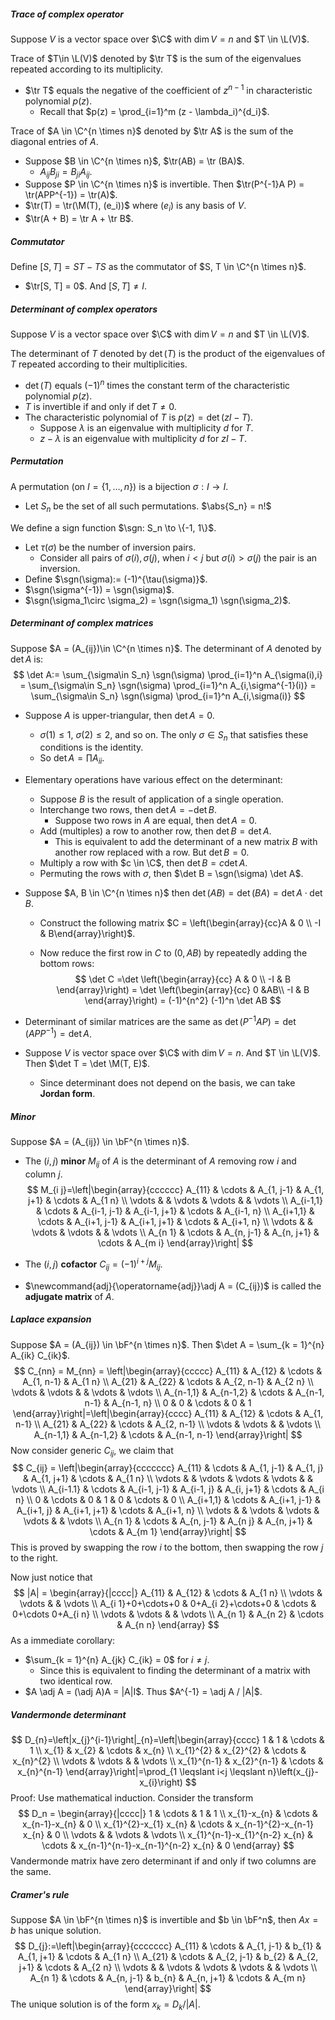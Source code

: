 ##### Trace of complex operator

Suppose $V$ is a vector space over $\C$ with $\dim V = n$ and $T \in \L(V)$.

Trace of $T\in \L(V)$ denoted by $\tr T$ is the sum of the eigenvalues repeated according to its multiplicity.

- $\tr T$ equals the negative of the coefficient of $z^{n - 1}$ in characteristic polynomial $p(z)$.
  - Recall that $p(z) = \prod_{i=1}^m (z - \lambda_i)^{d_i}$.

Trace of $A \in \C^{n \times n}$ denoted by $\tr A$ is the sum of the diagonal entries of $A$.

- Suppose $B \in \C^{n \times n}$, $\tr(AB) = \tr (BA)$.
  - $A_{ij}B_{ji} = B_{ji} A_{ij}$.
- Suppose $P \in \C^{n \times n}$ is invertible. Then $\tr(P^{-1}A P) = \tr(APP^{-1}) = \tr(A)$.
- $\tr(T) = \tr(\M(T), (e_i))$ where $(e_i)$ is any basis of $V$.
- $\tr(A + B) = \tr A + \tr B$.

##### Commutator

Define $[S, T] = ST - TS$ as the commutator of $S, T \in \C^{n \times n}$.

- $\tr[S, T] = 0$. And $[S, T] \neq I$.

##### Determinant of complex operators

Suppose $V$ is a vector space over $\C$ with $\dim V = n$ and $T \in \L(V)$.

The determinant of $T$ denoted by $\det(T)$ is the product of the eigenvalues of $T$ repeated according to their multiplicities.

- $\det(T)$ equals $(-1)^n$ times the constant term of the characteristic polynomial $p(z)$.
- $T$ is invertible if and only if $\det T \neq 0$.
- The characteristic polynomial of $T$ is $p(z) = \det(zI - T)$.
  - Suppose $\lambda$ is an eigenvalue with multiplicity $d$ for $T$.
  - $z - \lambda$ is an eigenvalue with multiplicity $d$ for $zI - T$.

##### Permutation

A permutation (on $I = \{1, \ldots, n\}$) is a bijection $\sigma: I \to I$.

- Let $S_n$ be the set of all such permutations. $\abs{S_n} = n!$

We define a sign function $\sgn: S_n \to \{-1, 1\}$.

- Let $\tau(\sigma)$ be the number of inversion pairs.
  - Consider all pairs of $\sigma(i), \sigma(j)$, when $i < j$ but $\sigma(i) > \sigma(j)$ the pair is an inversion. 
- Define $\sgn(\sigma):= (-1)^{\tau(\sigma)}$.
- $\sgn(\sigma^{-1}) = \sgn(\sigma)$.
- $\sgn(\sigma_1\circ \sigma_2) = \sgn(\sigma_1) \sgn(\sigma_2)$.

##### Determinant of complex matrices

Suppose $A = (A_{ij})\in \C^{n \times n}$. The determinant of $A$ denoted by $\det A$ is:
$$
\det A:= \sum_{\sigma\in S_n} \sgn(\sigma) \prod_{i=1}^n A_{\sigma(i),i} = \sum_{\sigma\in S_n} \sgn(\sigma) \prod_{i=1}^n A_{i,\sigma^{-1}(i)} = \sum_{\sigma\in S_n} \sgn(\sigma) \prod_{i=1}^n A_{i,\sigma(i)}
$$

- Suppose $A$ is upper-triangular, then $\det A = 0$.

  - $\sigma(1) \le 1$, $\sigma(2) \le 2$, and so on. The only $\sigma \in S_n$ that satisfies these conditions is the identity.
  - So $\det A = \prod A_{ii}$.

- Elementary operations have various effect on the determinant:

  - Suppose $B$ is the result of application of a single operation.
  - Interchange two rows, then $\det A = -\det B$.
    - Suppose two rows in $A$ are equal, then $\det A = 0$.
  - Add (multiples) a row to another row, then $\det B = \det A$.
    - This is equivalent to add the determinant of a new matrix $B$ with another row replaced with a row. But $\det B = 0$.
  - Multiply a row with $c \in \C$, then $\det B = c \det A$.
  - Permuting the rows with $\sigma$, then $\det B = \sgn(\sigma) \det A$.

- Suppose $A, B \in \C^{n \times n}$ then $\det(AB) = \det(BA) = \det A\cdot \det B$.

  - Construct the following matrix $C = \left(\begin{array}{cc}A & 0 \\
    -I & B\end{array}\right)$.​

  - Now reduce the first row in $C$ to $(0, AB)$ by repeatedly adding the bottom rows:
    $$
    \det C =\det \left(\begin{array}{cc}
    A & 0 \\
    -I & B
    \end{array}\right) = \det \left(\begin{array}{cc}
    0 &AB\\
    -I & B
    \end{array}\right) = (-1)^{n^2} (-1)^n \det AB
    $$

- Determinant of similar matrices are the same as $\det(P^{-1}AP) = \det(APP^{-1}) = \det A$.
- Suppose $V$ is vector space over $\C$ with $\dim V = n$. And $T \in \L(V)$. Then $\det T = \det \M(T, E)$.
  - Since determinant does not depend on the basis, we can take **Jordan form**.

##### Minor

Suppose $A = (A_{ij}) \in \bF^{n \times n}$.

- The $(i, j)$ **minor** $M_{ij}$ of $A$ is the determinant of $A$ removing row $i$ and column $j$.
  $$
  M_{i j}=\left|\begin{array}{cccccc}
  A_{11} & \cdots & A_{1, j-1} & A_{1, j+1} & \cdots & A_{1 n} \\
  \vdots & & \vdots & \vdots & & \vdots \\
  A_{i-1,1} & \cdots & A_{i-1, j-1} & A_{i-1, j+1} & \cdots & A_{i-1, n} \\
  A_{i+1,1} & \cdots & A_{i+1, j-1} & A_{i+1, j+1} & \cdots & A_{i+1, n} \\
  \vdots & & \vdots & \vdots & & \vdots \\
  A_{n 1} & \cdots & A_{n, j-1} & A_{n, j+1} & \cdots & A_{m i}
  \end{array}\right|
  $$

- The $(i, j)$ **cofactor** $C_{ij} = (-1)^{i + j}M_{ij}$.

- $\newcommand{adj}{\operatorname{adj}}\adj A = (C_{ij})$ is called the **adjugate matrix** of $A$.

##### Laplace expansion

Suppose $A = (A_{ij}) \in \bF^{n \times n}$. Then $\det A = \sum_{k = 1}^{n} A_{ik} C_{ik}$.
$$
C_{nn} = M_{nn} = \left|\begin{array}{ccccc}
A_{11} & A_{12} & \cdots & A_{1, n-1} & A_{1 n} \\
A_{21} & A_{22} & \cdots & A_{2, n-1} & A_{2 n} \\
\vdots & \vdots & & \vdots & \vdots \\
A_{n-1,1} & A_{n-1,2} & \cdots & A_{n-1, n-1} & A_{n-1, n} \\
0 & 0 & \cdots & 0 & 1
\end{array}\right|=\left|\begin{array}{cccc}
A_{11} & A_{12} & \cdots & A_{1, n-1} \\
A_{21} & A_{22} & \cdots & A_{2, n-1} \\
\vdots & \vdots & & \vdots \\
A_{n-1,1} & A_{n-1,2} & \cdots & A_{n-1, n-1}
\end{array}\right|
$$
Now consider generic $C_{ij}$, we claim that
$$
C_{ij} = \left|\begin{array}{ccccccc}
A_{11} & \cdots & A_{1, j-1} & A_{1, j} & A_{1, j+1} & \cdots & A_{1 n} \\
\vdots & & \vdots & \vdots & \vdots & & \vdots \\
A_{i-1.1} & \cdots & A_{i-1, j-1} & A_{i-1, j} & A_{i, j+1} & \cdots & A_{i n} \\
0 & \cdots & 0 & 1 & 0 & \cdots & 0 \\
A_{i+1,1} & \cdots & A_{i+1, j-1} & A_{i+1, j} & A_{i+1, j+1} & \cdots & A_{i+1, n} \\
\vdots & & \vdots & \vdots & \vdots & & \vdots \\
A_{n 1} & \cdots & A_{n, j-1} & A_{n j} & A_{n, j+1} & \cdots & A_{m 1}
\end{array}\right|
$$
This is proved by swapping the row $i$ to the bottom, then swapping the row $j$ to the right.

Now just notice that
$$
|A| = \begin{array}{|cccc|}
A_{11} & A_{12} & \cdots & A_{1 n} \\
\vdots & \vdots & & \vdots \\
A_{i 1}+0+\cdots+0 & 0+A_{i 2}+\cdots+0 & \cdots & 0+\cdots 0+A_{i n} \\
\vdots & \vdots & & \vdots \\
A_{n 1} & A_{n 2} & \cdots & A_{n n}
\end{array}
$$
As a immediate corollary:

- $\sum_{k = 1}^{n} A_{jk} C_{ik} = 0$ for $i \neq j$.
  - Since this is equivalent to finding the determinant of a matrix with two identical row.
- $A \adj A = (\adj A)A = |A|I$. Thus $A^{-1} = \adj A / |A|$.

##### Vandermonde determinant
$$
D_{n}=\left|x_{j}^{i-1}\right|_{n}=\left|\begin{array}{cccc}
1 & 1 & \cdots & 1 \\
x_{1} & x_{2} & \cdots & x_{n} \\
x_{1}^{2} & x_{2}^{2} & \cdots & x_{n}^{2} \\
\vdots & \vdots & & \vdots \\
x_{1}^{n-1} & x_{2}^{n-1} & \cdots & x_{n}^{n-1}
\end{array}\right|=\prod_{1 \leqslant i<j \leqslant n}\left(x_{j}-x_{i}\right)
$$
Proof: Use mathematical induction. Consider the transform
$$
D_n = \begin{array}{|cccc|}
1 & \cdots & 1 & 1 \\
x_{1}-x_{n} & \cdots & x_{n-1}-x_{n} & 0 \\
x_{1}^{2}-x_{1} x_{n} & \cdots & x_{n-1}^{2}-x_{n-1} x_{n} & 0 \\
\vdots & & \vdots & \vdots \\
x_{1}^{n-1}-x_{1}^{n-2} x_{n} & \cdots & x_{n-1}^{n-1}-x_{n-1}^{n-2} x_{n} & 0
\end{array}
$$
Vandermonde matrix have zero determinant if and only if two columns are the same.

##### Cramer's rule

Suppose $A \in \bF^{n \times n}$ is invertible and $b \in \bF^n$, then $Ax = b$ has unique solution.
$$
D_{j}:=\left|\begin{array}{ccccccc}
A_{11} & \cdots & A_{1, j-1} & b_{1} & A_{1, j+1} & \cdots & A_{1 n} \\
A_{21} & \cdots & A_{2, j-1} & b_{2} & A_{2, j+1} & \cdots & A_{2 n} \\
\vdots & & \vdots & \vdots & \vdots & & \vdots \\
A_{n 1} & \cdots & A_{n, j-1} & b_{n} & A_{n, j+1} & \cdots & A_{m n}
\end{array}\right|
$$
The unique solution is of the form $x_k = D_k/|A|$.
